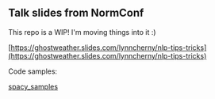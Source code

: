 
## Talk slides from NormConf

This repo is a WIP!  I'm moving things into it :) 

[https://ghostweather.slides.com/lynncherny/nlp-tips-tricks](https://ghostweather.slides.com/lynncherny/nlp-tips-tricks)

Code samples:

[spacy_samples](spacy_components.md)




